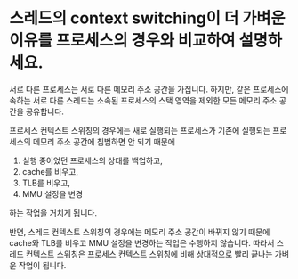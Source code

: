 # 스레드의 context switching이 더 가벼운 이유를 프로세스의 경우와 비교하여 설명하세요.

서로 다른 프로세스는 서로 다른 메모리 주소 공간을 가집니다. 하지만, 같은 프로세스에 속하는 서로 다른 스레드는 소속된 프로세스의 스택 영역을 제외한 모든 메모리 주소 공간을 공유합니다.

프로세스 컨텍스트 스위칭의 경우에는 새로 실행되는 프로세스가 기존에 실행되는 프로세스의 메모리 주소 공간에 침범하면 안 되기 때문에

1. 실행 중이었던 프로세스의 상태를 백업하고,
2. cache를 비우고,
3. TLB를 비우고,
4. MMU 설정을 변경

하는 작업을 거치게 됩니다.

반면, 스레드 컨텍스트 스위칭의 경우에는 메모리 주소 공간이 바뀌지 않기 때문에 cache와 TLB를 비우고 MMU 설정을 변경하는 작업은 수행하지 않습니다. 따라서 스레드 컨텍스트 스위칭은 프로세스 컨텍스트 스위칭에 비해 상대적으로 빨리 끝나는 가벼운 작업이 됩니다.

